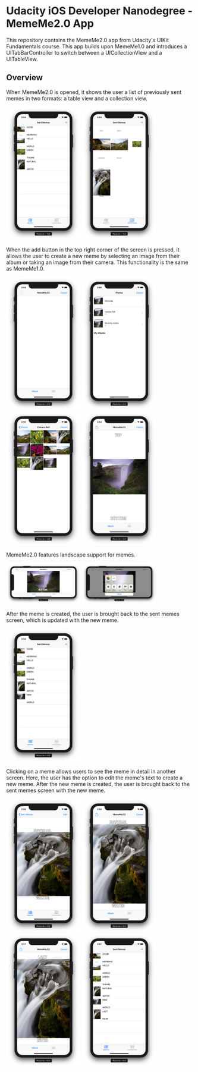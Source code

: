 # Udacity iOS Developer Nanodegree - MemeMe2.0 App
This repository contains the MemeMe2.0 app from Udacity's UIKit Fundamentals course. This app builds upon MemeMe1.0 and introduces a 
UITabBarController to switch between a UICollectionView and a UITableView.

## Overview
When MemeMe2.0 is opened, it shows the user a list of previously sent memes in two formats: a table view and a collection view.

<img src="Screenshots/MemeMe2.01.png" width="200"> <img src="Screenshots/MemeMe2.02.png" width="200">

When the add button in the top right corner of the screen is pressed, it allows the user to create a new meme by selecting an image from their album or taking an image from their camera. This functionality is the same as MemeMe1.0.

<img src="Screenshots/MemeMe2.03.png" width="200"> <img src="Screenshots/MemeMe2.04.png" width="200"> <img src="Screenshots/MemeMe2.05.png" width="200"> <img src="Screenshots/MemeMe2.06.png" width="200">

MemeMe2.0 features landscape support for memes.

<img src="Screenshots/MemeMe2.07.png" width="200"> <img src="Screenshots/MemeMe2.08.png" width="200">

After the meme is created, the user is brought back to the sent memes screen, which is updated with the new meme.

<img src="Screenshots/MemeMe2.09.png" width="200">

Clicking on a meme allows users to see the meme in detail in another screen. Here, the user has the option to edit the meme's text to create a new meme. After the new meme is created, the user is brought back to the sent memes screen with the new meme.

<img src="Screenshots/MemeMe2.010.png" width="200"> <img src="Screenshots/MemeMe2.011.png" width="200"> <img src="Screenshots/MemeMe2.012.png" width="200"> <img src="Screenshots/MemeMe2.013.png" width="200">
